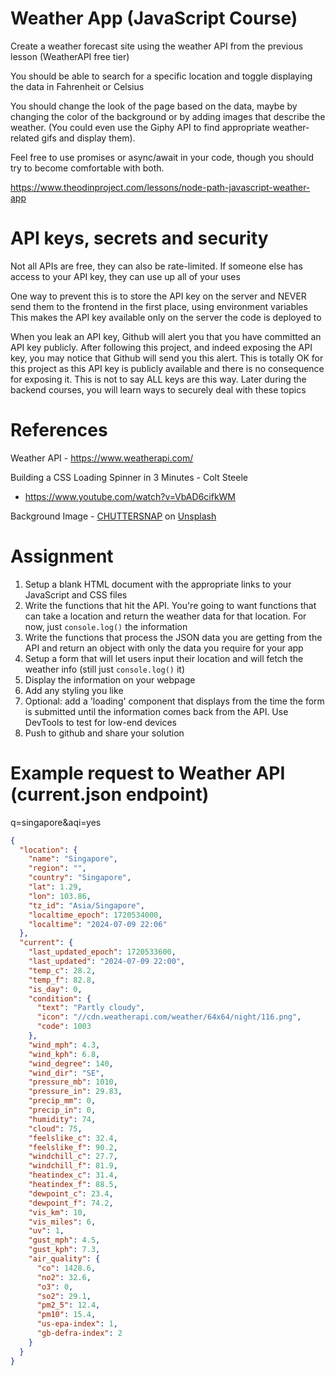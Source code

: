 # Weather App (JavaScript Course)

Create a weather forecast site using the weather API from the previous lesson (WeatherAPI free tier)

You should be able to search for a specific location and toggle displaying the data in Fahrenheit or Celsius

You should change the look of the page based on the data, maybe by changing the color of the background or by adding images that describe the weather. (You could even use the Giphy API to find appropriate weather-related gifs and display them).

Feel free to use promises or async/await in your code, though you should try to become comfortable with both.

https://www.theodinproject.com/lessons/node-path-javascript-weather-app

# API keys, secrets and security

Not all APIs are free, they can also be rate-limited. If someone else has access to your API key, they can use up all of your uses

One way to prevent this is to store the API key on the server and NEVER send them to the frontend in the first place, using environment variables
This makes the API key available only on the server the code is deployed to

When you leak an API key, Github will alert you that you have committed an API key publicly.
After following this project, and indeed exposing the API key, you may notice that Github will send you this alert. This is totally OK for this project as this API key is publicly available and there is no consequence for exposing it. This is not to say ALL keys are this way.
Later during the backend courses, you will learn ways to securely deal with these topics

# References

Weather API - https://www.weatherapi.com/

Building a CSS Loading Spinner in 3 Minutes - Colt Steele

- https://www.youtube.com/watch?v=VbAD6cifkWM

Background Image - [CHUTTERSNAP](https://unsplash.com/@chuttersnap?utm_content=creditCopyText&utm_medium=referral&utm_source=unsplash) on [Unsplash](https://unsplash.com/photos/gray-concrete-bridge-on-body-of-water-in-aerial-photography--gS54SWrHMg?utm_content=creditCopyText&utm_medium=referral&utm_source=unsplash)

# Assignment

1. Setup a blank HTML document with the appropriate links to your JavaScript and CSS files
2. Write the functions that hit the API. You're going to want functions that can take a location and return the weather data for that location. For now, just `console.log()` the information
3. Write the functions that process the JSON data you are getting from the API and return an object with only the data you require for your app
4. Setup a form that will let users input their location and will fetch the weather info (still just `console.log()` it)
5. Display the information on your webpage
6. Add any styling you like
7. Optional: add a 'loading' component that displays from the time the form is submitted until the information comes back from the API. Use DevTools to test for low-end devices
8. Push to github and share your solution

# Example request to Weather API (current.json endpoint)

q=singapore&aqi=yes

```json
{
  "location": {
    "name": "Singapore",
    "region": "",
    "country": "Singapore",
    "lat": 1.29,
    "lon": 103.86,
    "tz_id": "Asia/Singapore",
    "localtime_epoch": 1720534000,
    "localtime": "2024-07-09 22:06"
  },
  "current": {
    "last_updated_epoch": 1720533600,
    "last_updated": "2024-07-09 22:00",
    "temp_c": 28.2,
    "temp_f": 82.8,
    "is_day": 0,
    "condition": {
      "text": "Partly cloudy",
      "icon": "//cdn.weatherapi.com/weather/64x64/night/116.png",
      "code": 1003
    },
    "wind_mph": 4.3,
    "wind_kph": 6.8,
    "wind_degree": 140,
    "wind_dir": "SE",
    "pressure_mb": 1010,
    "pressure_in": 29.83,
    "precip_mm": 0,
    "precip_in": 0,
    "humidity": 74,
    "cloud": 75,
    "feelslike_c": 32.4,
    "feelslike_f": 90.2,
    "windchill_c": 27.7,
    "windchill_f": 81.9,
    "heatindex_c": 31.4,
    "heatindex_f": 88.5,
    "dewpoint_c": 23.4,
    "dewpoint_f": 74.2,
    "vis_km": 10,
    "vis_miles": 6,
    "uv": 1,
    "gust_mph": 4.5,
    "gust_kph": 7.3,
    "air_quality": {
      "co": 1428.6,
      "no2": 32.6,
      "o3": 0,
      "so2": 29.1,
      "pm2_5": 12.4,
      "pm10": 15.4,
      "us-epa-index": 1,
      "gb-defra-index": 2
    }
  }
}
```
